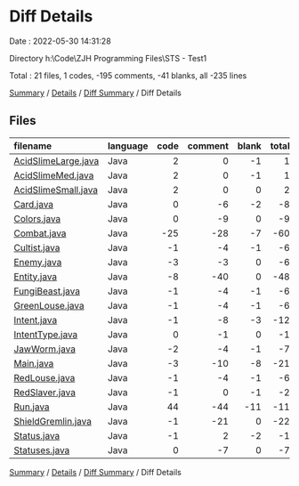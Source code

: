 # Diff Details

Date : 2022-05-30 14:31:28

Directory h:\Code\ZJH Programming Files\STS - Test1

Total : 21 files,  1 codes, -195 comments, -41 blanks, all -235 lines

[Summary](results.md) / [Details](details.md) / [Diff Summary](diff.md) / Diff Details

## Files
| filename | language | code | comment | blank | total |
| :--- | :--- | ---: | ---: | ---: | ---: |
| [AcidSlimeLarge.java](/AcidSlimeLarge.java) | Java | 2 | 0 | -1 | 1 |
| [AcidSlimeMed.java](/AcidSlimeMed.java) | Java | 2 | 0 | -1 | 1 |
| [AcidSlimeSmall.java](/AcidSlimeSmall.java) | Java | 2 | 0 | 0 | 2 |
| [Card.java](/Card.java) | Java | 0 | -6 | -2 | -8 |
| [Colors.java](/Colors.java) | Java | 0 | -9 | 0 | -9 |
| [Combat.java](/Combat.java) | Java | -25 | -28 | -7 | -60 |
| [Cultist.java](/Cultist.java) | Java | -1 | -4 | -1 | -6 |
| [Enemy.java](/Enemy.java) | Java | -3 | -3 | 0 | -6 |
| [Entity.java](/Entity.java) | Java | -8 | -40 | 0 | -48 |
| [FungiBeast.java](/FungiBeast.java) | Java | -1 | -4 | -1 | -6 |
| [GreenLouse.java](/GreenLouse.java) | Java | -1 | -4 | -1 | -6 |
| [Intent.java](/Intent.java) | Java | -1 | -8 | -3 | -12 |
| [IntentType.java](/IntentType.java) | Java | 0 | -1 | 0 | -1 |
| [JawWorm.java](/JawWorm.java) | Java | -2 | -4 | -1 | -7 |
| [Main.java](/Main.java) | Java | -3 | -10 | -8 | -21 |
| [RedLouse.java](/RedLouse.java) | Java | -1 | -4 | -1 | -6 |
| [RedSlaver.java](/RedSlaver.java) | Java | -1 | 0 | -1 | -2 |
| [Run.java](/Run.java) | Java | 44 | -44 | -11 | -11 |
| [ShieldGremlin.java](/ShieldGremlin.java) | Java | -1 | -21 | 0 | -22 |
| [Status.java](/Status.java) | Java | -1 | 2 | -2 | -1 |
| [Statuses.java](/Statuses.java) | Java | 0 | -7 | 0 | -7 |

[Summary](results.md) / [Details](details.md) / [Diff Summary](diff.md) / Diff Details
